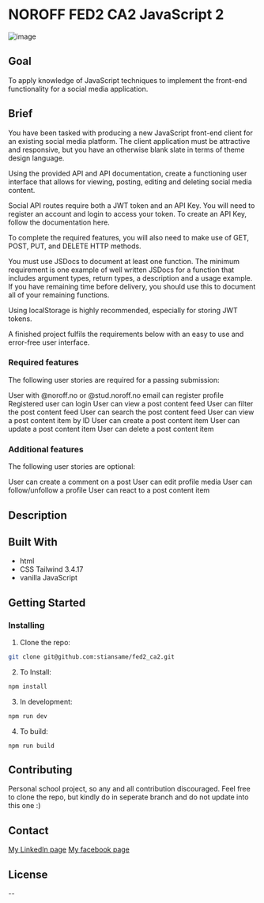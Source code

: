 # NOROFF FED2 CA2 JavaScript 2

![image](https://github.com/stiansame/fed2_ca1/blob/css_frameworks/gitImg.jpg?raw=true)

## Goal

To apply knowledge of JavaScript techniques to implement the front-end functionality for a social media application.

## Brief

You have been tasked with producing a new JavaScript front-end client for an existing social media platform. The client application must be attractive and responsive, but you have an otherwise blank slate in terms of theme design language.

Using the provided API and API documentation, create a functioning user interface that allows for viewing, posting, editing and deleting social media content.

Social API routes require both a JWT token and an API Key. You will need to register an account and login to access your token. To create an API Key, follow the documentation here.


To complete the required features, you will also need to make use of GET, POST, PUT, and DELETE HTTP methods.

You must use JSDocs to document at least one function. The minimum requirement is one example of well written JSDocs for a function that includes argument types, return types, a description and a usage example. If you have remaining time before delivery, you should use this to document all of your remaining functions.

Using localStorage is highly recommended, especially for storing JWT tokens.

A finished project fulfils the requirements below with an easy to use and error-free user interface.

### Required features
The following user stories are required for a passing submission:

User with @noroff.no or @stud.noroff.no email can register profile
Registered user can login
User can view a post content feed
User can filter the post content feed
User can search the post content feed
User can view a post content item by ID
User can create a post content item
User can update a post content item
User can delete a post content item

### Additional features
The following user stories are optional:

User can create a comment on a post
User can edit profile media
User can follow/unfollow a profile
User can react to a post content item

## Description



## Built With

- html
- CSS Tailwind 3.4.17
- vanilla JavaScript

## Getting Started

### Installing

1. Clone the repo:

```bash
git clone git@github.com:stiansame/fed2_ca2.git
```

2. To Install:

```bash
npm install
```

3. In development:

```bash
npm run dev
```

4. To build:

```
npm run build
```

## Contributing

Personal school project, so any and all contribution discouraged. Feel free to clone the repo, but kindly do in seperate branch and do not update into this one :)

## Contact

[My LinkedIn page](https://www.linkedin.com/in/stian-rostad-99a90750/)
[My facebook page](https://www.facebook.com/stian.a.rostad)

## License

--

